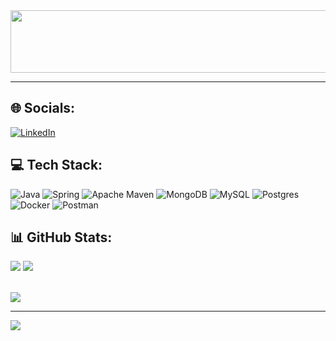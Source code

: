 <div align="center">
  <img width="1000" height="100" src="https://readme-typing-svg.demolab.com?font=Ubuntu+Code&pause=1000&color=FF0202&center=true&width=500&lines=Desenvolvedor+Back-End+Java"/>
</div>

---

## 🌐 Socials:

[![LinkedIn](https://img.shields.io/badge/LinkedIn-%230077B5.svg?logo=linkedin&logoColor=white)](https://linkedin.com/in/https://www.linkedin.com/in/uitalo-andrade-dos-reis)

## 💻 Tech Stack:
![Java](https://img.shields.io/badge/java-%23ED8B00.svg?style=plastic&logo=java&logoColor=white) ![Spring](https://img.shields.io/badge/spring-%236DB33F.svg?style=plastic&logo=spring&logoColor=white) ![Apache Maven](https://img.shields.io/badge/Apache%20Maven-C71A36?style=plastic&logo=Apache%20Maven&logoColor=white) ![MongoDB](https://img.shields.io/badge/MongoDB-%234ea94b.svg?style=plastic&logo=mongodb&logoColor=white) ![MySQL](https://img.shields.io/badge/mysql-%2300f.svg?style=plastic&logo=mysql&logoColor=white) ![Postgres](https://img.shields.io/badge/postgres-%23316192.svg?style=plastic&logo=postgresql&logoColor=white) ![Docker](https://img.shields.io/badge/docker-%230db7ed.svg?style=plastic&logo=docker&logoColor=white) ![Postman](https://img.shields.io/badge/Postman-FF6C37?style=plastic&logo=postman&logoColor=white)
## 📊 GitHub Stats:
![](https://github-readme-stats.vercel.app/api?username=UitaloAndrade&theme=dark&hide_border=false&include_all_commits=false&count_private=true)
![](https://github-readme-stats.vercel.app/api/top-langs/?username=UitaloAndrade&theme=dark&hide_border=false&include_all_commits=false&count_private=true&layout=compact)
<br/><br/>

![](https://github-readme-streak-stats.herokuapp.com/?user=UitaloAndrade&theme=dark&hide_border=false)<br/>

---
[![](https://visitcount.itsvg.in/api?id=UitaloAndrade&icon=5&color=12)](https://visitcount.itsvg.in)

<!-- Proudly created with GPRM ( https://gprm.itsvg.in ) -->
